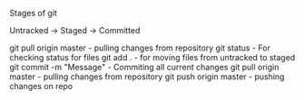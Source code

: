 
Stages of git 

Untracked -> Staged -> Committed

git pull origin master - pulling changes from repository
git status - For checking status for files
git add . - for moving files from untracked to staged
git commit -m "Message" - Commiting all current changes
git pull origin master - pulling changes from repository
git push origin master - pushing changes on repo
